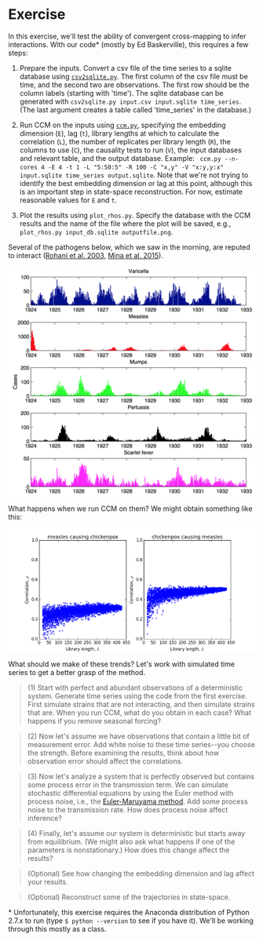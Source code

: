 # Exercise

In this exercise, we'll test the ability of convergent cross-mapping to infer interactions. 
With our code* (mostly by Ed Baskerville), this requires a few steps:

1. Prepare the inputs. Convert a csv file of the time series to a sqlite database using [`csv2sqlite.py`](https://github.com/trvrb/sismid/blob/master/ssr/exercise/csv2sqlite.py). The first column of the csv file must be time, and the second two are observations. The first row should be the column labels (starting with 'time'). The sqlite database can be generated with `csv2sqlite.py input.csv input.sqlite time_series`. (The last argument creates a table called 'time_series' in the database.)

2. Run CCM on the inputs using [`ccm.py`](https://github.com/trvrb/sismid/blob/master/ssr/exercise/ccm.py), specifying the embedding dimension (`E`), lag (`t`), library lengths at which to calculate the correlation (`L`), the number of replicates per library length (`R`), the columns to use (`C`), the causality tests to run (`V`), the input databases and relevant table, and the output database. Example: `
ccm.py --n-cores 4 -E 4 -t 1 -L "5:50:5" -R 100 -C "x,y" -V "x:y,y:x" input.sqlite time_series output.sqlite`. Note that we're not trying to identify the best embedding dimension or lag at this point, although this is an important step in state-space reconstruction. For now, estimate reasonable values for `E` and `t`.

3. Plot the results using `plot_rhos.py`. Specify the database with the CCM results and the name of the file where the plot will be saved, e.g., `plot_rhos.py input_db.sqlite outputfile.png`.

Several of the pathogens below, which we saw in the morning, are reputed to interact ([Rohani et al. 2003](http://www.ncbi.nlm.nih.gov/pubmed/12712203), [Mina et al. 2015](http://www.sciencemag.org/content/348/6235/694)).

![](../images/seattle_ts.png)

What happens when we run CCM on them? We might obtain something like this:

![](../images/chickenpox_measles.png)

What should we make of these trends? Let's work with simulated time series to get a better grasp of the  method.

> (1) Start with perfect and abundant observations of a deterministic system. Generate time series using the code from the first exercise. First simulate strains that are not interacting, and then simulate strains that are. When you run CCM, what do you obtain in each case? What happens if you remove seasonal forcing?

> (2) Now let's assume we have observations that contain a little bit of measurement error. Add white noise to these time series--you choose the strength. Before examining the results, think about how observation error should affect the correlations.

> (3) Now let's analyze a system that is perfectly observed but contains some process error in the transmission term. We can simulate stochastic differential equations by using the Euler method with process noise, i.e., the [Euler-Maruyama method](https://en.wikipedia.org/wiki/Euler%E2%80%93Maruyama_method). Add some process noise to the transmission rate. How does process noise affect inference?

> (4) Finally, let's assume our system is deterministic but starts away from equilibrium. 
(We might also ask what happens if one of the parameters is nonstationary.) How does this change affect the results?

> (Optional) See how changing the embedding dimension and lag affect your results.

> (Optional) Reconstruct some of the trajectories in state-space.

\* Unfortunately, this exercise requires the Anaconda distribution of Python 2.7.x to run (type `$ python --version` to see if you have it). We'll be working through this mostly as a class.